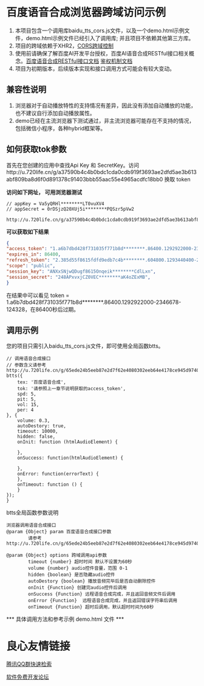 # 百度语音合成浏览器跨域访问示例

1. 本项目包含一个调用库baidu\_tts\_cors.js文件，以及一个demo.html示例文件，demo.html示例文件已经引入了调用库; 并且项目不依赖其他第三方库。
2. 项目的跨域依赖于XHR2，[CORS跨域控制](http://u.720life.cn/g/a69e8f5dba5b4106ccc3875c547b1484a6bf67fa438ba2a919d3804020328d14b56885147576c6a9f193838c67e7c188e5010dd0267b6b59c712f03bd35728bbc01f2dd8cd240f67667cf948f20d8750) 
3. 使用前请确保了解百度AI开发平台授权，百度AI语音合成RESTful接口相关概念。[百度语音合成RESTful接口文档](http://u.720life.cn/g/ce7a1b04eb5360d8685be43a24b62fc5aadb5beee88c219e0af3e959d012e182dd83de415a9d476555871405cc14e390)  [鉴权机制文档](http://u.720life.cn/g/ce7a1b04eb5360d8685be43a24b62fc5297f62de95b01bfff88f8c15f9c38072ffebfd3bd32402dba244601afc195fd6) 
4. 项目为初期版本，后续版本实现和接口调用方式可能会有较大变动。

## 兼容性说明

1. 浏览器对于自动播放特性的支持情况有差异，因此没有添加自动播放的功能，也不建议自行添加自动播放属性。
2. demo已经在主流浏览器下测试通过，非主流浏览器可能存在不支持的情况，包括微信小程序，各种hybrid框架等。

## 如何获取tok参数

首先在您创建的应用中查找Api Key 和 SecretKey。访问http://u.720life.cn/g/a37590b4c4b0bdc1cda0cdb919f3693ae2dfd5ae3b613abf809ba8d6f0d891378c91403bbb55aac55e4965acdfc18bb0  换取 token


**访问如下网址， 可用浏览器测试**

```
// appKey = Va5yQRHl********LT0vuXV4
// appSecret = 0rDSjzQ20XUj5i********PQSzr5pVw2

http://u.720life.cn/g/a37590b4c4b0bdc1cda0cdb919f3693ae2dfd5ae3b613abf809ba8d6f0d89137774590b1ce74b74e0b18d53e7fff954b7ed092cfb4d8d958f7d9b122be45e63d60e0080c7f6c63c97a3b151c105446347ca1b87d20f21be34f67037eba6034a0033d69802cb5696f9127e0476814fd8885fc0ed6acc34fd92ab2d0642cee2e82b5231442e8620280b03598ff686b08da0a7b45591d488b1bf44ec8d996ec874f 
```

**可以获取如下结果**

```json
{
"access_token": "1.a6b7dbd428f731035f771b8d********.86400.1292922000-2346678-124328",
"expires_in": 86400,
"refresh_token": "2.385d55f8615fdfd9edb7c4b********.604800.1293440400-2346678-124328",
"scope": "public",
"session_key": "ANXxSNjwQDugf8615Onqeik********CdlLxn",
"session_secret": "248APxvxjCZ0VEC********aK4oZExMB",
}
```

在结果中可以看见 token = 1.a6b7dbd428f731035f771b8d********.86400.1292922000-2346678-124328，在86400秒后过期。

## 调用示例

您的项目只需引入baidu\_tts\_cors.js文件，即可使用全局函数btts。

```
// 调用语音合成接口
// 参数含义请参考 http://u.720life.cn/g/65ede24b5eeb87e2d7f62e4080302eeb64e4178ce945d9740879fa565d734b29f6cc31816c47382857c0206fd35fedcf 
btts({
    tex: '百度语音合成',
    tok: '请参照上一章节说明获取的access_token',
    spd: 5,
    pit: 5,
    vol: 15,
    per: 4
}, {
    volume: 0.3,
    autoDestory: true,
    timeout: 10000,
    hidden: false,
    onInit: function (htmlAudioElement) {

    },
    onSuccess: function(htmlAudioElement) {

    },
    onError: function(errorText) {
    },
    onTimeout: function () {
    }
});
}
```

btts全局函数参数说明

    浏览器调用语音合成接口
    @param {Object} param 百度语音合成接口参数
            请参考 http://u.720life.cn/g/65ede24b5eeb87e2d7f62e4080302eeb64e4178ce945d9740879fa565d734b29f6cc31816c47382857c0206fd35fedcf 

    @param {Object} options 跨域调用api参数
            timeout {number} 超时时间 默认不设置为60秒
            volume {number} audio控件音量，范围 0-1
            hidden {boolean} 是否隐藏audio控件
            autoDestory {boolean} 播放音频完毕后是否自动删除控件
            onInit {Function} 创建完audio控件后调用
            onSuccess {Function} 远程语音合成完成，并且返回音频文件后调用
            onError {Function}  远程语音合成完成，并且返回错误字符串后调用
            onTimeout {Function} 超时后调用，默认超时时间为60秒


*** 具体调用方法和参考示例  demo.html  文件 ***



 # 良心友情链接

[腾讯QQ群快速检索](http://u.720life.cn/s/8cf73f7c)

[软件免费开发论坛](http://u.720life.cn/s/bbb01dc0)